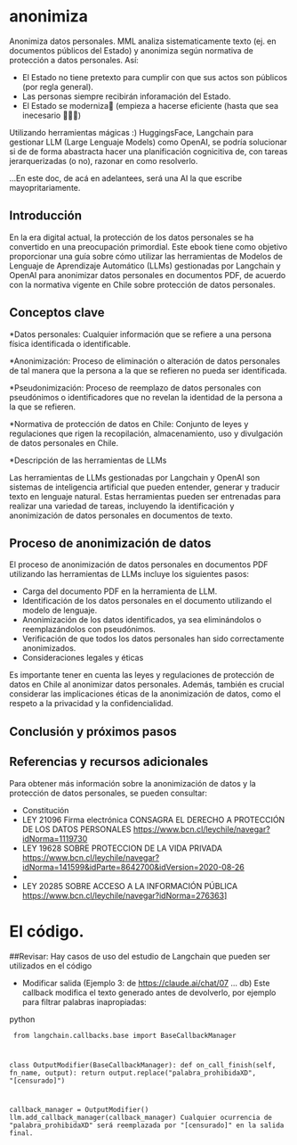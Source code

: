# anonimiza
Anonimiza datos personales. MML analiza sistematicamente texto (ej. en documentos  públicos del Estado)  y anonimiza según normativa de protección a datos personales. Así:
* El Estado no tiene pretexto para cumplir con que sus actos son públicos (por regla general).
* Las personas siempre recibirán inforamación del Estado.
* El Estado se moderniza🤩 (empieza a hacerse eficiente (hasta que sea inecesario 🤘🔥✅)
  
Utilizando herramientas mágicas :) HuggingsFace, Langchain para gestionar LLM (Large Lenguaje Models) como OpenAI, se podría solucionar si de de forma abastracta hacer una planificación cognicitiva de,  con tareas jerarquerizadas (o no), razonar en como resolverlo.


...En este doc, de acá en adelantees, será una AI la que escribe mayopritariamente.


## Introducción

En la era digital actual, la protección de los datos personales se ha convertido en una preocupación primordial. Este ebook tiene como objetivo proporcionar una guía sobre cómo utilizar las herramientas de Modelos de Lenguaje de Aprendizaje Automático (LLMs) gestionadas por Langchain y OpenAI para anonimizar datos personales en documentos PDF, de acuerdo con la normativa vigente en Chile sobre protección de datos personales.

## Conceptos clave

*Datos personales: Cualquier información que se refiere a una persona física identificada o identificable.

*Anonimización: Proceso de eliminación o alteración de datos personales de tal manera que la persona a la que se refieren no pueda ser identificada.

*Pseudonimización: Proceso de reemplazo de datos personales con pseudónimos o identificadores que no revelan la identidad de la persona a la que se refieren.

*Normativa de protección de datos en Chile: Conjunto de leyes y regulaciones que rigen la recopilación, almacenamiento, uso y divulgación de datos personales en Chile.

*Descripción de las herramientas de LLMs

Las herramientas de LLMs gestionadas por Langchain y OpenAI son sistemas de inteligencia artificial que pueden entender, generar y traducir texto en lenguaje natural. Estas herramientas pueden ser entrenadas para realizar una variedad de tareas, incluyendo la identificación y anonimización de datos personales en documentos de texto.

## Proceso de anonimización de datos

El proceso de anonimización de datos personales en documentos PDF utilizando las herramientas de LLMs incluye los siguientes pasos:

* Carga del documento PDF en la herramienta de LLM.
* Identificación de los datos personales en el documento utilizando el modelo de lenguaje.
* Anonimización de los datos identificados, ya sea eliminándolos o reemplazándolos con pseudónimos.
* Verificación de que todos los datos personales han sido correctamente anonimizados.
* Consideraciones legales y éticas

Es importante tener en cuenta las leyes y regulaciones de protección de datos en Chile al anonimizar datos personales. Además, también es crucial considerar las implicaciones éticas de la anonimización de datos, como el respeto a la privacidad y la confidencialidad.

## Conclusión y próximos pasos

## Referencias y recursos adicionales

Para obtener más información sobre la anonimización de datos y la protección de datos personales, se pueden consultar:
* Constitución 
* LEY 21096 Firma electrónica CONSAGRA EL DERECHO A PROTECCIÓN DE LOS DATOS PERSONALES https://www.bcn.cl/leychile/navegar?idNorma=1119730
* LEY 19628 SOBRE PROTECCION DE LA VIDA PRIVADA https://www.bcn.cl/leychile/navegar?idNorma=141599&idParte=8642700&idVersion=2020-08-26
* 
* LEY 20285 SOBRE ACCESO A LA INFORMACIÓN PÚBLICA https://www.bcn.cl/leychile/navegar?idNorma=276363]

# El código.

##Revisar:
Hay casos de uso del estudio de Langchain que pueden ser utilizados en el código

* Modificar salida (Ejemplo 3: de https://claude.ai/chat/07 ... db)
Este callback modifica el texto generado antes de devolverlo, por ejemplo para filtrar palabras inapropiadas:

python

<code> from langchain.callbacks.base import BaseCallbackManager

 class OutputModifier(BaseCallbackManager):
     def on_call_finish(self, fn_name, output):
         return output.replace("palabra_prohibidaXD", "[censurado]")

 callback_manager = OutputModifier()
 llm.add_callback_manager(callback_manager)
 Cualquier ocurrencia de "palabra_prohibidaXD" será reemplazada por "[censurado]" en la salida final.

<code>
